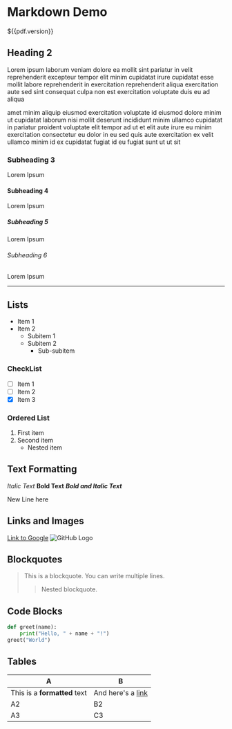 # Markdown Demo

${{pdf.version}}

## Heading 2

Lorem ipsum laborum veniam dolore ea mollit sint pariatur in velit reprehenderit excepteur tempor elit minim cupidatat irure cupidatat esse mollit labore reprehenderit in exercitation reprehenderit aliqua exercitation aute sed sint consequat culpa non est exercitation voluptate duis eu ad aliqua

amet minim aliquip eiusmod exercitation voluptate id eiusmod dolore minim ut cupidatat laborum nisi mollit deserunt incididunt minim ullamco cupidatat in pariatur proident voluptate elit tempor ad ut et elit aute irure eu minim exercitation consectetur eu dolor in eu sed quis aute exercitation ex velit ullamco minim id ex cupidatat fugiat id eu fugiat sunt ut ut sit

### Subheading 3

Lorem Ipsum

#### Subheading 4

Lorem Ipsum

##### Subheading 5

Lorem Ipsum

###### Subheading 6

Lorem Ipsum

-----

## Lists

- Item 1
- Item 2
  - Subitem 1
  - Subitem 2
    - Sub-subitem

### CheckList

- [ ] Item 1
- [ ] Item 2
- [x] Item 3

### Ordered List

1. First item
2. Second item
   - Nested item

## Text Formatting

*Italic Text*
**Bold Text**
***Bold and Italic Text***

New Line here

## Links and Images

[Link to Google](https://www.google.com)
![GitHub Logo](https://github.githubassets.com/images/modules/logos_page/GitHub-Logo.png)

## Blockquotes

> This is a blockquote.
> You can write multiple lines.
>> Nested blockquote.

## Code Blocks

```python
def greet(name):
    print("Hello, " + name + "!")
greet("World")
```

## Tables

| A | B |
|----|----|
| This is a **formatted** text | And here's a [link](https://google.com)	|
| A2 | B2 |
| A3 | C3 |
